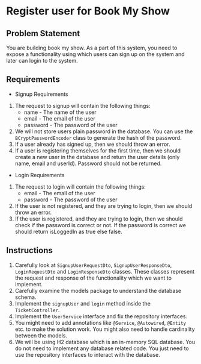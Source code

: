 # Register user for Book My Show

## Problem Statement

You are building book my show. As a part of this system, you need to expose a functionality using which users can sign up on the system and later can login to the system.

## Requirements
- Signup Requirements
1. The request to signup will contain the following things:
   * name - The name of the user
   * email - The email of the user
   * password - The password of the user
2. We will not store users plain password in the database. You can use the `BCryptPasswordEncoder` class to generate the hash of the password.
3. If a user already has signed up, then we should throw an error.
4. If a user is registering themselves for the first time, then we should create a new user in the database and return the user details (only name, email and userId). Password should not be returned.

- Login Requirements
1. The request to login will contain the following things:
   * email - The email of the user
   * password - The password of the user
2. If the user is not registered, and they are trying to login, then we should throw an error.
3. If the user is registered, and they are trying to login, then we should check if the password is correct or not. If the password is correct we should return isLoggedIn as true else false.

## Instructions
1. Carefully look at `SignupUserRequestDto`, `SignupUserResponseDto`, `LoginRequestDto` and `LoginResponseDto` classes. These classes represent the request and response of the functionality which we want to implement.
2. Carefully examine the models package to understand the database schema.
3. Implement the `signupUser` and `login` method inside the `TicketController`.
4. Implement the `UserService` interface and fix the repository interfaces.
5. You might need to add annotations like `@Service`, `@Autowired`, `@Entity` etc. to make the solution work. You might also need to handle cardinality between the models.
6. We will be using H2 database which is an in-memory SQL database. You do not need to implement any database related code. You just need to use the repository interfaces to interact with the database.